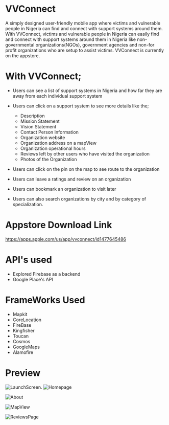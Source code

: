 # VVConnect
A simply designed user-friendly mobile app where victims and vulnerable people in Nigeria can find and connect with support systems around them. With VVConnect, victims and vulnerable people in Nigeria can easily find and connect with support systems around them in Nigeria like non-governmental organizations(NGOs), government agencies and non-for profit organizations who are setup to assist victims. VVConnect is currently on the appstore.  

# With VVConnect;
 - Users can see a list of support systems in Nigeria and how far they are away from each individual support system
 - Users can click on a support system to see more details like the;
 
    - Description
    - Mission Statement 
    - Vision Statement
    - Contact Person Information
    - Organization website 
    - Organization address on a mapView
    - Organization operational hours 
    - Reviews left by other users who have visited the organization
    - Photos of the Organization
    
 - Users can click on the pin on the map to see route to the organization
 - Users can leave a ratings and review on an organization
 - Users can bookmark an organization to visit later
 - Users can also search organizations by city and by category of specialization. 

# Appstore Download Link 
https://apps.apple.com/us/app/vvconnect/id1477645486 
 
# API's used
- Explored Firebase as a backend
- Google Place's API

# FrameWorks Used
- Mapkit
- CoreLocation
- FireBase
- Kingfisher
- Toucan 
- Cosmos
- GoogleMaps
- Alamofire

# Preview
![LaunchScreen](https://github.com/Donkemezuo/VVConnect/blob/Prod/ScreenshotImages/LaunchScreen%20.png). ![Homepage](https://github.com/Donkemezuo/VVConnect/blob/Prod/ScreenshotImages/Homepage.png)





![About](https://github.com/Donkemezuo/VVConnect/blob/Prod/ScreenshotImages/AboutView.png)

![MapView](https://github.com/Donkemezuo/VVConnect/blob/Prod/ScreenshotImages/MapView.png)

![ReviewsPage](https://github.com/Donkemezuo/VVConnect/blob/Prod/ScreenshotImages/ReviewView.png)


